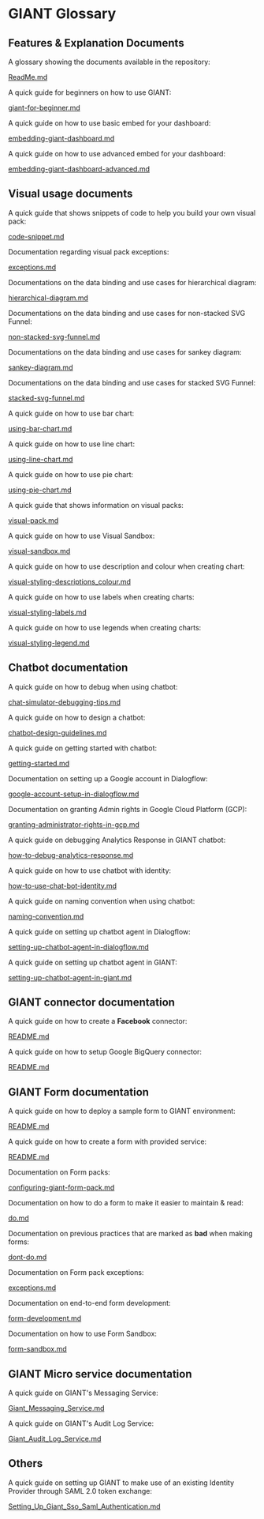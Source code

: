# GIANT Glossary

## Features & Explanation Documents

A glossary showing the documents available in the repository:

[ReadMe.md](ReadMe.md)

A quick guide for beginners on how to use GIANT:

[giant-for-beginner.md](giant-for-beginner.md)

A quick guide on how to use basic embed for your dashboard:

[embedding-giant-dashboard.md](embedding-giant-dashboard.md)

A quick guide on how to use advanced embed for your dashboard:

[embedding-giant-dashboard-advanced.md](embedding-giant-dashboard-advanced.md)

## Visual usage documents

A quick guide that shows snippets of code to help you build your own visual pack:

[code-snippet.md](../visual/code-snippet.md)

Documentation regarding visual pack exceptions:

[exceptions.md](../visual/exceptions.md)

Documentations on the data binding and use cases for hierarchical diagram:

[hierarchical-diagram.md](../visual/hierarchical-diagram.md)

Documentations on the data binding and use cases for non-stacked SVG Funnel:

[non-stacked-svg-funnel.md](../visual/non-stacked-svg-funnel.md)

Documentations on the data binding and use cases for sankey diagram:

[sankey-diagram.md](../visual/sankey-diagram.md)

Documentations on the data binding and use cases for stacked SVG Funnel:

[stacked-svg-funnel.md](../visual/stacked-svg-funnel.md)

A quick guide on how to use bar chart:

[using-bar-chart.md](../visual/using-bar-chart.md)

A quick guide on how to use line chart:

[using-line-chart.md](../visual/using-line-chart.md)

A quick guide on how to use pie chart:

[using-pie-chart.md](../visual/using-pie-chart.md)

A quick guide that shows information on visual packs:

[visual-pack.md](../visual/visual-pack.md)

A quick guide on how to use Visual Sandbox:

[visual-sandbox.md](../visual/visual-sandbox.md)

A quick guide on how to use description and colour when creating chart:

[visual-styling-descriptions_colour.md](../visual/visual-styling-descriptions_colour.md)

A quick guide on how to use labels when creating charts:

[visual-styling-labels.md](../visual/visual-styling-labels.md)

A quick guide on how to use legends when creating charts:

[visual-styling-legend.md](../visual/visual-styling-legend.md)

## Chatbot documentation

A quick guide on how to debug when using chatbot:

[chat-simulator-debugging-tips.md](../chatbot/chat-simulator-debugging-tips.md)

A quick guide on how to design a chatbot:

[chatbot-design-guidelines.md](../chatbot/chatbot-design-guidelines.md)

A quick guide on getting started with chatbot:

[getting-started.md](../chatbot/getting-started.md)

Documentation on setting up a Google account in Dialogflow:

[google-account-setup-in-dialogflow.md](../chatbot/google-account-setup-in-dialogflow.md)

Documentation on granting Admin rights in Google Cloud Platform (GCP):

[granting-administrator-rights-in-gcp.md](../chatbot/granting-administrator-rights-in-gcp.md)

A quick guide on debugging Analytics Response in GIANT chatbot:

[how-to-debug-analytics-response.md](../chatbot/how-to-debug-analytics-response.md)

A quick guide on how to use chatbot with identity:

[how-to-use-chat-bot-identity.md](../chatbot/how-to-use-chat-bot-identity.md)

A quick guide on naming convention when using chatbot:

[naming-convention.md](../chatbot/naming-convention.md)

A quick guide on setting up chatbot agent in Dialogflow:

[setting-up-chatbot-agent-in-dialogflow.md](../chatbot/setting-up-chatbot-agent-in-dialogflow.md)

A quick guide on setting up chatbot agent in GIANT:

[setting-up-chatbot-agent-in-giant.md](../chatbot/setting-up-chatbot-agent-in-giant.md)


## GIANT connector documentation

A quick guide on how to create a **Facebook** connector:

[README.md](../connector/Facebook/README.md)

A quick guide on how to setup Google BigQuery connector:

[README.md](../connector/GoogleBigQuery/README.md)

## GIANT Form documentation

A quick guide on how to deploy a sample form to GIANT environment:

[README.md](../form/README.md)

A quick guide on how to create a form with provided service:

[README.md](../form/tutorial/README.md)

Documentation on Form packs:

[configuring-giant-form-pack.md](../form/configuring-giant-form-pack.md)

Documentation on how to do a form to make it easier to maintain & read:

[do.md](../form/do.md)

Documentation on previous practices that are marked as **bad** when making forms:

[dont-do.md](../form/dont-do.md)

Documentation on Form pack exceptions:

[exceptions.md](../form/exceptions.md)

Documentation on end-to-end form development:

[form-development.md](../form/form-development.md)

Documentation on how to use Form Sandbox:

[form-sandbox.md](../form/form-sandbox.md)

## GIANT Micro service documentation

A quick guide on GIANT's Messaging Service:

[Giant_Messaging_Service.md](../giant_microservice/Giant_Messaging_Service.md)

A quick guide on GIANT's Audit Log Service:

[Giant_Audit_Log_Service.md](../giant_microservice/Giant_Audit_Log_Service.md)

## Others

A quick guide on setting up GIANT to make use of an existing Identity Provider through SAML 2.0 token exchange:

[Setting_Up_Giant_Sso_Saml_Authentication.md](../setup_configurations/Setting_Up_Giant_Sso_Saml_Authentication.md
)
